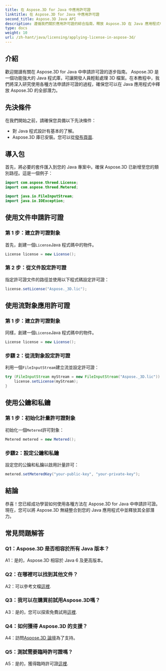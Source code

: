 ```yaml
---
title: 在 Aspose.3D for Java 中應用許可證
linktitle: 在 Aspose.3D for Java 中應用許可證
second_title: Aspose.3D Java API
description: 遵循我們關於應用許可證的綜合指南，釋放 Aspose.3D 在 Java 應用程式中的全部潛力。
type: docs
weight: 10
url: /zh-hant/java/licensing/applying-license-in-aspose-3d/
---
```

## 介紹

歡迎閱讀有關在 Aspose.3D for Java 中申請許可證的逐步指南。 Aspose.3D 是一個功能強大的 Java 程式庫，可讓開發人員輕鬆處理 3D 檔案。在本教程中，我們將深入研究使用各種方法申請許可證的過程，確保您可以在 Java 應用程式中釋放 Aspose.3D 的全部潛力。

## 先決條件

在我們開始之前，請確保您具備以下先決條件：

- 對 Java 程式設計有基本的了解。
-  Aspose.3D 庫已安裝。您可以從[發布頁面](https://releases.aspose.com/3d/java/).

## 導入包

首先，將必要的套件匯入到您的 Java 專案中。確保 Aspose.3D 已新增至您的類別路徑。這是一個例子：

```java
import com.aspose.threed.License;
import com.aspose.threed.Metered;

import java.io.FileInputStream;
import java.io.IOException;
```

## 使用文件申請許可證

### 第 1 步：建立許可證對象

首先，創建一個`License`Java 程式碼中的物件。

```java
License license = new License();
```

### 第 2 步：從文件設定許可證

指定許可證文件的路徑並使用以下程式碼設定許可證：

```java
license.setLicense("Aspose._3D.lic");
```

## 使用流對象應用許可證

### 第 1 步：建立許可證對象

同樣，創建一個`License`Java 程式碼中的物件。

```java
License license = new License();
```

### 步驟 2：從流對象設定許可證

利用一個`FileInputStream`建立流並設定許可證：

```java
try (FileInputStream myStream = new FileInputStream("Aspose._3D.lic")) {
    license.setLicense(myStream);
}
```

## 使用公鑰和私鑰

### 第 1 步：初始化計量許可證對象

初始化一個`Metered`許可對象：

```java
Metered metered = new Metered();
```

### 步驟2：設定公鑰和私鑰

設定您的公鑰和私鑰以啟用計量許可：

```java
metered.setMeteredKey("your-public-key", "your-private-key");
```

## 結論

恭喜！您已經成功學習如何使用各種方法在 Aspose.3D for Java 中申請許可證。現在，您可以將 Aspose.3D 無縫整合到您的 Java 應用程式中並釋放其全部潛力。

## 常見問題解答

### Q1：Aspose.3D 是否相容於所有 Java 版本？

A1：是的，Aspose.3D 相容於 Java 6 及更高版本。

### Q2：在哪裡可以找到其他文件？

 A2：可以參考文檔[這裡](https://reference.aspose.com/3d/java/).

### Q3：我可以在購買前試用Aspose.3D嗎？

 A3：是的，您可以探索免費試用[這裡](https://releases.aspose.com/).

### Q4：如何獲得 Aspose.3D 的支援？

 A4：訪問[Aspose.3D 論壇](https://forum.aspose.com/c/3d/18)為了支持。

### Q5：測試需要臨時許可證嗎？

 A5：是的，獲得臨時許可證[這裡](https://purchase.aspose.com/temporary-license/).